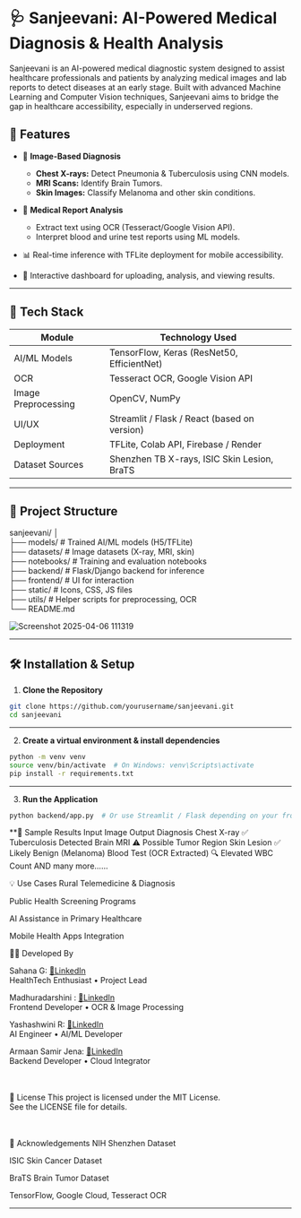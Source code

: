 # 🩺 Sanjeevani: AI-Powered Medical Diagnosis & Health Analysis

Sanjeevani is an AI-powered medical diagnostic system designed to assist healthcare professionals and patients by analyzing medical images and lab reports to detect diseases at an early stage. Built with advanced Machine Learning and Computer Vision techniques, Sanjeevani aims to bridge the gap in healthcare accessibility, especially in underserved regions.

## 🚀 Features

- 🔬 **Image-Based Diagnosis**
  - **Chest X-rays:** Detect Pneumonia & Tuberculosis using CNN models.
  - **MRI Scans:** Identify Brain Tumors.
  - **Skin Images:** Classify Melanoma and other skin conditions.

- 📄 **Medical Report Analysis**
  - Extract text using OCR (Tesseract/Google Vision API).
  - Interpret blood and urine test reports using ML models.

- 📊 Real-time inference with TFLite deployment for mobile accessibility.

- 💬 Interactive dashboard for uploading, analysis, and viewing results.

---

## 🧠 Tech Stack

| Module                 | Technology Used                                |
|------------------------|-----------------------------------------------|
| AI/ML Models           | TensorFlow, Keras (ResNet50, EfficientNet)     |
| OCR                    | Tesseract OCR, Google Vision API               |
| Image Preprocessing    | OpenCV, NumPy                                  |
| UI/UX                  | Streamlit / Flask / React (based on version)   |
| Deployment             | TFLite, Colab API, Firebase / Render           |
| Dataset Sources        | Shenzhen TB X-rays, ISIC Skin Lesion, BraTS    |

---

## 📁 Project Structure

sanjeevani/ │ <br>├── models/ # Trained AI/ML models (H5/TFLite) <br>├── datasets/ # Image datasets (X-ray, MRI, skin)
              <br>├── notebooks/ # Training and evaluation notebooks <br> ├── backend/ # Flask/Django backend for inference 
              <br>├── frontend/ # UI for interaction 
              <br>├── static/ # Icons, CSS, JS files 
              <br>├── utils/ # Helper scripts for preprocessing, OCR 
              <br>└── README.md

![Screenshot 2025-04-06 111319](https://github.com/user-attachments/assets/dc73d543-8ae6-4765-b98e-40291280728f)


---

## 🛠 Installation & Setup

1. **Clone the Repository**
```bash
git clone https://github.com/yourusername/sanjeevani.git
cd sanjeevani
```

---

2. **Create a virtual environment & install dependencies**
```bash
python -m venv venv
source venv/bin/activate  # On Windows: venv\Scripts\activate
pip install -r requirements.txt
```
---

3. **Run the Application**
```bash
python backend/app.py  # Or use Streamlit / Flask depending on your frontend
```


**🧪 Sample Results
Input Image	Output Diagnosis
Chest X-ray	✅ Tuberculosis Detected
Brain MRI	⚠️ Possible Tumor Region
Skin Lesion	✅ Likely Benign (Melanoma)
Blood Test (OCR Extracted)	🔍 Elevated WBC Count
AND many more......

💡 Use Cases
Rural Telemedicine & Diagnosis

Public Health Screening Programs

AI Assistance in Primary Healthcare

Mobile Health Apps Integration

👨‍💻 Developed By

Sahana G: [🧷LinkedIn](http://www.linkedin.com/in/sahana-g-912979326)
<br> HealthTech Enthusiast • Project Lead

Madhuradarshini : [🧷LinkedIn](http://www.linkedin.com/in/madhuradarshinirm)
<br> Frontend Developer • OCR & Image Processing

Yashashwini R:  [🧷LinkedIn](https://www.linkedin.com/in/yashaswini-r-39a127325)
<br> AI Engineer • AI/ML Developer

Armaan Samir Jena:  [🧷LinkedIn](http://www.linkedin.com/in/jena-armaan)
<br> Backend Developer • Cloud Integrator


<br><br>
📜 License
This project is licensed under the MIT License.<br>
See the LICENSE file for details.

<br><br>
🙏 Acknowledgements
NIH Shenzhen Dataset<br>

ISIC Skin Cancer Dataset<br>

BraTS Brain Tumor Dataset<br>

TensorFlow, Google Cloud, Tesseract OCR<br>
***
